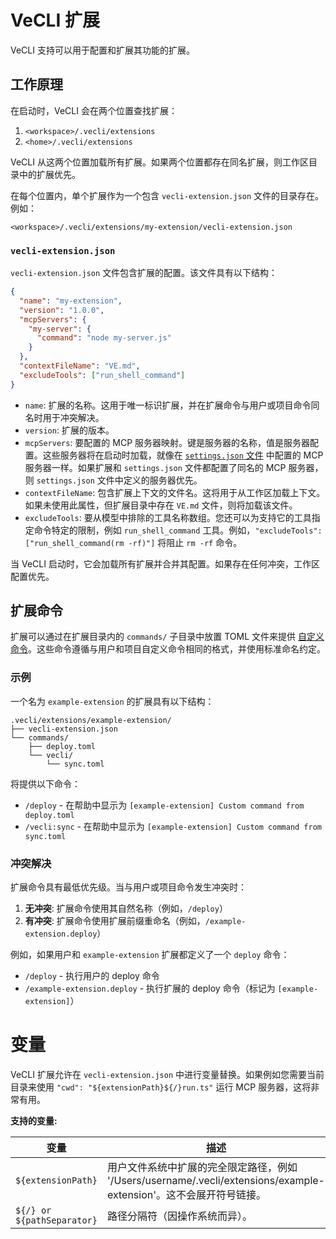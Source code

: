 # VeCLI 扩展

VeCLI 支持可以用于配置和扩展其功能的扩展。

## 工作原理

在启动时，VeCLI 会在两个位置查找扩展：

1.  `<workspace>/.vecli/extensions`
2.  `<home>/.vecli/extensions`

VeCLI 从这两个位置加载所有扩展。如果两个位置都存在同名扩展，则工作区目录中的扩展优先。

在每个位置内，单个扩展作为一个包含 `vecli-extension.json` 文件的目录存在。例如：

`<workspace>/.vecli/extensions/my-extension/vecli-extension.json`

### `vecli-extension.json`

`vecli-extension.json` 文件包含扩展的配置。该文件具有以下结构：

```json
{
  "name": "my-extension",
  "version": "1.0.0",
  "mcpServers": {
    "my-server": {
      "command": "node my-server.js"
    }
  },
  "contextFileName": "VE.md",
  "excludeTools": ["run_shell_command"]
}
```

- `name`: 扩展的名称。这用于唯一标识扩展，并在扩展命令与用户或项目命令同名时用于冲突解决。
- `version`: 扩展的版本。
- `mcpServers`: 要配置的 MCP 服务器映射。键是服务器的名称，值是服务器配置。这些服务器将在启动时加载，就像在 [`settings.json` 文件](./cli/configuration.md) 中配置的 MCP 服务器一样。如果扩展和 `settings.json` 文件都配置了同名的 MCP 服务器，则 `settings.json` 文件中定义的服务器优先。
- `contextFileName`: 包含扩展上下文的文件名。这将用于从工作区加载上下文。如果未使用此属性，但扩展目录中存在 `VE.md` 文件，则将加载该文件。
- `excludeTools`: 要从模型中排除的工具名称数组。您还可以为支持它的工具指定命令特定的限制，例如 `run_shell_command` 工具。例如，`"excludeTools": ["run_shell_command(rm -rf)"]` 将阻止 `rm -rf` 命令。

当 VeCLI 启动时，它会加载所有扩展并合并其配置。如果存在任何冲突，工作区配置优先。

## 扩展命令

扩展可以通过在扩展目录内的 `commands/` 子目录中放置 TOML 文件来提供 [自定义命令](./cli/commands.md#custom-commands)。这些命令遵循与用户和项目自定义命令相同的格式，并使用标准命名约定。

### 示例

一个名为 `example-extension` 的扩展具有以下结构：

```
.vecli/extensions/example-extension/
├── vecli-extension.json
└── commands/
    ├── deploy.toml
    └── vecli/
        └── sync.toml
```

将提供以下命令：

- `/deploy` - 在帮助中显示为 `[example-extension] Custom command from deploy.toml`
- `/vecli:sync` - 在帮助中显示为 `[example-extension] Custom command from sync.toml`      

### 冲突解决

扩展命令具有最低优先级。当与用户或项目命令发生冲突时：

1. **无冲突**: 扩展命令使用其自然名称（例如，`/deploy`）
2. **有冲突**: 扩展命令使用扩展前缀重命名（例如，`/example-extension.deploy`）

例如，如果用户和 `example-extension` 扩展都定义了一个 `deploy` 命令：

- `/deploy` - 执行用户的 deploy 命令
- `/example-extension.deploy` - 执行扩展的 deploy 命令（标记为 `[example-extension]`）

# 变量

VeCLI 扩展允许在 `vecli-extension.json` 中进行变量替换。如果例如您需要当前目录来使用 `"cwd": "${extensionPath}${/}run.ts"` 运行 MCP 服务器，这将非常有用。

**支持的变量:**

| 变量                   | 描述                                                                                                                                                     |
| -------------------------- | --------------------------------------------------------------------------------------------------------------------------------------------------------------- |
| `${extensionPath}`         | 用户文件系统中扩展的完全限定路径，例如 '/Users/username/.vecli/extensions/example-extension'。这不会展开符号链接。 |
| `${/} or ${pathSeparator}` | 路径分隔符（因操作系统而异）。                                                                                                                            |